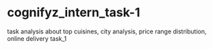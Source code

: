 # cognifyz_intern_task-1
task analysis about top cuisines, city  analysis, price range distribution, online delivery task_1
